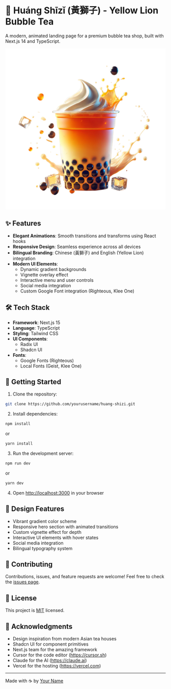 # 🧋 Huáng Shīzǐ (黃獅子) - Yellow Lion Bubble Tea

A modern, animated landing page for a premium bubble tea shop, built with Next.js 14 and TypeScript.

![Hero Section Preview](public/bubble-tea-ai.png)

## ✨ Features

- **Elegant Animations**: Smooth transitions and transforms using React hooks
- **Responsive Design**: Seamless experience across all devices
- **Bilingual Branding**: Chinese (黃獅子) and English (Yellow Lion) integration
- **Modern UI Elements**:
  - Dynamic gradient backgrounds
  - Vignette overlay effect
  - Interactive menu and user controls
  - Social media integration
  - Custom Google Font integration (Righteous, Klee One)

## 🛠 Tech Stack

- **Framework**: Next.js 15
- **Language**: TypeScript
- **Styling**: Tailwind CSS
- **UI Components**:
  - Radix UI
  - Shadcn UI
- **Fonts**:
  - Google Fonts (Righteous)
  - Local Fonts (Geist, Klee One)

## 🚀 Getting Started

1. Clone the repository:

```bash
git clone https://github.com/yourusername/huang-shizi.git
```

2. Install dependencies:

```bash
npm install
```

or

```bash
yarn install
```

3. Run the development server:

```bash
npm run dev
```

or

```bash
yarn dev
```

4. Open [http://localhost:3000](http://localhost:3000) in your browser

## 🎨 Design Features

- Vibrant gradient color scheme
- Responsive hero section with animated transitions
- Custom vignette effect for depth
- Interactive UI elements with hover states
- Social media integration
- Bilingual typography system

## 🤝 Contributing

Contributions, issues, and feature requests are welcome! Feel free to check the [issues page](https://github.com/yourusername/huang-shizi/issues).

## 📝 License

This project is [MIT](LICENSE) licensed.

## 🙏 Acknowledgments

- Design inspiration from modern Asian tea houses
- Shadcn UI for component primitives
- Next.js team for the amazing framework
- Cursor for the code editor (https://cursor.sh)
- Claude for the AI (https://claude.ai)
- Vercel for the hosting (https://vercel.com)

---

Made with ☕️ by [Your Name](https://github.com/yourusername)
